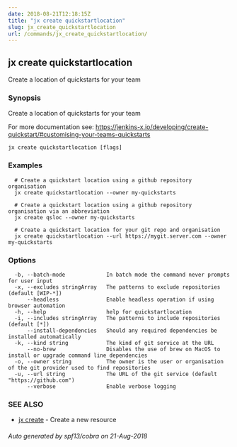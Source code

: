 ```yaml
---
date: 2018-08-21T12:18:15Z
title: "jx create quickstartlocation"
slug: jx_create_quickstartlocation
url: /commands/jx_create_quickstartlocation/
---
```

## jx create quickstartlocation

Create a location of quickstarts for your team

### Synopsis

Create a location of quickstarts for your team 

For more documentation see: https://jenkins-x.io/developing/create-quickstart/#customising-your-teams-quickstarts

```
jx create quickstartlocation [flags]
```

### Examples

```
  # Create a quickstart location using a github repository organisation
  jx create quickstartlocation --owner my-quickstarts
  
  # Create a quickstart location using a github repository organisation via an abbreviation
  jx create qsloc --owner my-quickstarts
  
  # Create a quickstart location for your git repo and organisation
  jx create quickstartlocation --url https://mygit.server.com --owner my-quickstarts
```

### Options

```
  -b, --batch-mode             In batch mode the command never prompts for user input
  -x, --excludes stringArray   The patterns to exclude repositories (default [WIP-*])
      --headless               Enable headless operation if using browser automation
  -h, --help                   help for quickstartlocation
  -i, --includes stringArray   The patterns to include repositories (default [*])
      --install-dependencies   Should any required dependencies be installed automatically
  -k, --kind string            The kind of git service at the URL
      --no-brew                Disables the use of brew on MacOS to install or upgrade command line dependencies
  -o, --owner string           The owner is the user or organisation of the git provider used to find repositories
  -u, --url string             The URL of the git service (default "https://github.com")
      --verbose                Enable verbose logging
```

### SEE ALSO

* [jx create](/commands/jx_create/)	 - Create a new resource

###### Auto generated by spf13/cobra on 21-Aug-2018
